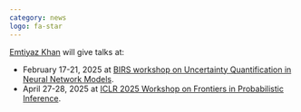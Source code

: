 ```yaml
---
category: news
logo: fa-star
---
```


[Emtiyaz Khan](https://emtiyaz.github.io/) will give talks at:
*  February 17-21, 2025 at [BIRS workshop on Uncertainty Quantification in Neural Network Models](https://www.birs.ca/events/2025/5-day-workshops/25w5381).
*  April 27-28, 2025 at [ICLR 2025 Workshop on Frontiers in Probabilistic Inference](https://sites.google.com/view/fpiworkshop/).